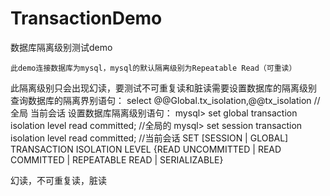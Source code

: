 # TransactionDemo
数据库隔离级别测试demo

    此demo连接数据库为mysql，mysql的默认隔离级别为Repeatable Read（可重读）
 此隔离级别只会出现幻读，要测试不可重复读和脏读需要设置数据库的隔离级别
    查询数据库的隔离界别语句： select @@Global.tx_isolation,@@tx_isolation // 全局 当前会话
    设置数据库隔离级别语句：
            mysql> set global transaction isolation level read committed; //全局的
            mysql> set session transaction isolation level read committed; //当前会话
            SET [SESSION | GLOBAL] TRANSACTION ISOLATION LEVEL {READ UNCOMMITTED | READ COMMITTED | REPEATABLE READ | SERIALIZABLE}

幻读，不可重复读，脏读
